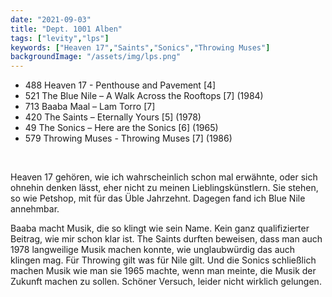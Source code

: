 ```yaml
---
date: "2021-09-03"
title: "Dept. 1001 Alben"
tags: ["levity","lps"]
keywords: ["Heaven 17","Saints","Sonics","Throwing Muses"]
backgroundImage: "/assets/img/lps.png"
---
```


<ul class="no-bullets">

<li>488 Heaven 17 - Penthouse and Pavement [4]</li>
<li>521 The Blue Nile – A Walk Across the Rooftops [7] (1984)</li>
<li>713 Baaba Maal – Lam Torro [7]</li>
<li>420 The Saints – Eternally Yours [5] (1978)</li>
<li>49 The Sonics – Here are the Sonics [6] (1965)</li>
<li>579 Throwing Muses - Throwing Muses [7] (1986)</li>

</ul>




</br>

<!-- Excerpt Start -->
Heaven 17 gehören, wie ich wahrscheinlich schon mal erwähnte, oder sich ohnehin denken lässt, eher nicht zu meinen Lieblingskünstlern. Sie stehen, so wie Petshop, mit für das Üble Jahrzehnt. <!-- Excerpt End -->
Dagegen fand ich Blue Nile  annehmbar.

Baaba macht Musik, die so klingt wie sein Name. Kein ganz qualifizierter Beitrag, wie mir schon klar ist.
The Saints durften beweisen, dass man auch 1978 langweilige Musik machen konnte, wie unglaubwürdig das auch klingen mag. Für Throwing gilt was für Nile gilt. Und die Sonics schließlich machen Musik wie man sie 1965 machte, wenn man meinte, die Musik der Zukunft machen zu sollen. Schöner Versuch, leider nicht wirklich gelungen.